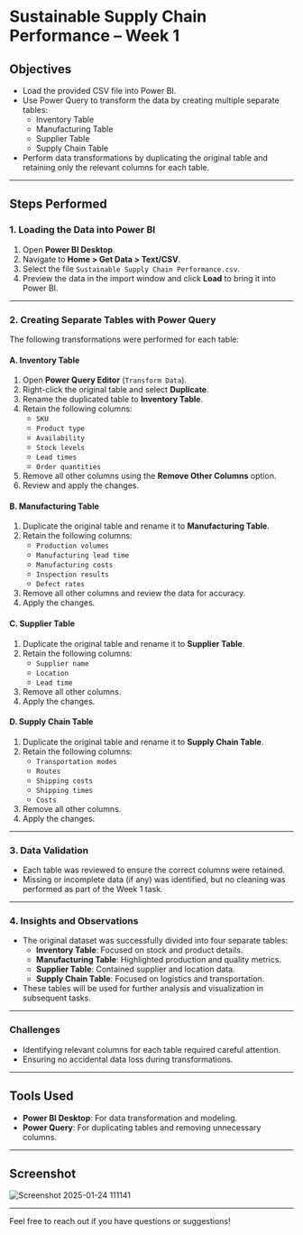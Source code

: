 # Sustainable Supply Chain Performance – Week 1

## Objectives
- Load the provided CSV file into Power BI.
- Use Power Query to transform the data by creating multiple separate tables:
  - Inventory Table
  - Manufacturing Table
  - Supplier Table
  - Supply Chain Table
- Perform data transformations by duplicating the original table and retaining only the relevant columns for each table.

---

## Steps Performed

### 1. Loading the Data into Power BI
1. Open **Power BI Desktop**.
2. Navigate to **Home > Get Data > Text/CSV**.
3. Select the file `Sustainable Supply Chain Performance.csv`.
4. Preview the data in the import window and click **Load** to bring it into Power BI.

---

### 2. Creating Separate Tables with Power Query
The following transformations were performed for each table:

#### **A. Inventory Table**
1. Open **Power Query Editor** (`Transform Data`).
2. Right-click the original table and select **Duplicate**.
3. Rename the duplicated table to **Inventory Table**.
4. Retain the following columns:
   - `SKU`
   - `Product type`
   - `Availability`
   - `Stock levels`
   - `Lead times`
   - `Order quantities`
5. Remove all other columns using the **Remove Other Columns** option.
6. Review and apply the changes.

#### **B. Manufacturing Table**
1. Duplicate the original table and rename it to **Manufacturing Table**.
2. Retain the following columns:
   - `Production volumes`
   - `Manufacturing lead time`
   - `Manufacturing costs`
   - `Inspection results`
   - `Defect rates`
3. Remove all other columns and review the data for accuracy.
4. Apply the changes.

#### **C. Supplier Table**
1. Duplicate the original table and rename it to **Supplier Table**.
2. Retain the following columns:
   - `Supplier name`
   - `Location`
   - `Lead time`
3. Remove all other columns.
4. Apply the changes.

#### **D. Supply Chain Table**
1. Duplicate the original table and rename it to **Supply Chain Table**.
2. Retain the following columns:
   - `Transportation modes`
   - `Routes`
   - `Shipping costs`
   - `Shipping times`
   - `Costs`
3. Remove all other columns.
4. Apply the changes.

---

### 3. Data Validation
- Each table was reviewed to ensure the correct columns were retained.
- Missing or incomplete data (if any) was identified, but no cleaning was performed as part of the Week 1 task.

---

### 4. Insights and Observations
- The original dataset was successfully divided into four separate tables:
  - **Inventory Table**: Focused on stock and product details.
  - **Manufacturing Table**: Highlighted production and quality metrics.
  - **Supplier Table**: Contained supplier and location data.
  - **Supply Chain Table**: Focused on logistics and transportation.
- These tables will be used for further analysis and visualization in subsequent tasks.

---

### Challenges
- Identifying relevant columns for each table required careful attention.
- Ensuring no accidental data loss during transformations.

---

## Tools Used
- **Power BI Desktop**: For data transformation and modeling.
- **Power Query**: For duplicating tables and removing unnecessary columns.

---

## Screenshot

![Screenshot 2025-01-24 111141](https://github.com/user-attachments/assets/1c87fe8e-a069-4158-8a37-e5d57043a2a1)

---

Feel free to reach out if you have questions or suggestions!

